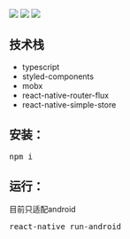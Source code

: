 ![](./example-images/main.png)
![](./example-images/drawer.png)
![](./example-images/todo.png)

## 技术栈

* typescript
* styled-components
* mobx
* react-native-router-flux
* react-native-simple-store


## 安装：
  <pre>npm i</pre>
 
## 运行：
目前只适配android
  <pre>react-native run-android</pre>
  